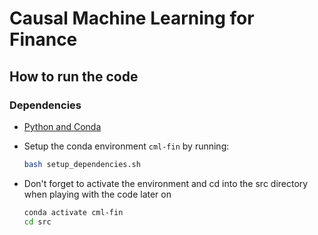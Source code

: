 # Causal Machine Learning for Finance

## How to run the code

### Dependencies

- [Python and Conda](https://www.anaconda.com/)
- Setup the conda environment `cml-fin` by running:

    ```bash
    bash setup_dependencies.sh
    ```

- Don't forget to activate the environment and cd into the src directory when playing with the code later on

    ```bash
    conda activate cml-fin
    cd src
    ```
